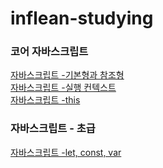 # inflean-studying

<h3>코어 자바스크립트</h3>
<a href="https://heedymy.tistory.com/4">자바스크립트 -기본형과 참조형</a> </br>
<a href="https://heedymy.tistory.com/5">자바스크립트 -실행 컨텍스트</a> </br>
<a href="https://heedymy.tistory.com/6">자바스크립트 -this</a>

</br>

<h3>자바스크립트 - 초급 </h3>
<a href="https://heedymy.tistory.com/7">자바스크립트 -let, const, var</a> </br>
